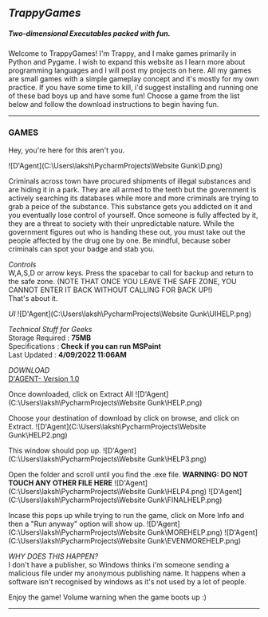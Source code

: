 ## _TrappyGames_
##### Two-dimensional Executables packed with fun.

Welcome to TrappyGames! I'm Trappy, and I make games primarily in Python and Pygame. I wish to expand this website as I learn more about programming languages and I will post my projects on here. All my games are small games with a simple gameplay concept and it's mostly for my own practice. If you have some time to kill, i'd suggest installing and running one of these bad boys up and have some fun! Choose a game from the list below and follow the download instructions to begin having fun.

<hr>

### GAMES
Hey, you're here for this aren't you. <br> 

![D'Agent](C:\Users\laksh\PycharmProjects\Website Gunk\D.png)

Criminals across town have procured shipments of illegal substances and are hiding it in a park. They are all armed to the teeth but the government is actively searching its databases while more and more criminals are trying to grab a peice of the substance. This substance gets you addicted on it and you eventually lose control of yourself. Once someone is fully affected by it, they are a threat to society with their unpredictable nature. While the government figures out who is handing these out, you must take out the people affected by the drug one by one. Be mindful, because sober criminals can spot your badge and stab you. 

*Controls* <br>
W,A,S,D or arrow keys. 
Press the spacebar to call for backup and return to the safe zone. (NOTE THAT ONCE YOU LEAVE THE SAFE ZONE, YOU CANNOT ENTER IT BACK WITHOUT CALLING FOR BACK UP!)
<br>
That's about it.

*UI*
![D'Agent](C:\Users\laksh\PycharmProjects\Website Gunk\UIHELP.png)

*Technical Stuff for Geeks*
<br>
Storage Required : **75MB**
<br>
Specifications : **Check if you can run MSPaint**
<br>
Last Updated : **4/09/2022 11:06AM**
<br>

*DOWNLOAD* <br>
[D'AGENT- Version 1.0](https://mega.nz/file/B9li1YII#ixxic-Rt7bDiSrPMFtzLmIJ9nI0PHJfSqEhmpq6Mqoc)

Once downloaded, click on Extract All
![D'Agent](C:\Users\laksh\PycharmProjects\Website Gunk\HELP.png)

Choose your destination of download by click on browse, and click on Extract.
![D'Agent](C:\Users\laksh\PycharmProjects\Website Gunk\HELP2.png)

This window should pop up.
![D'Agent](C:\Users\laksh\PycharmProjects\Website Gunk\HELP3.png)

Open the folder and scroll until you find the .exe file.
**WARNING: DO NOT TOUCH ANY OTHER FILE HERE** 
![D'Agent](C:\Users\laksh\PycharmProjects\Website Gunk\HELP4.png)
![D'Agent](C:\Users\laksh\PycharmProjects\Website Gunk\FINALHELP.png)

Incase this pops up while trying to run the game, click on More Info and then a "Run anyway" option will show up.
![D'Agent](C:\Users\laksh\PycharmProjects\Website Gunk\MOREHELP.png)
![D'Agent](C:\Users\laksh\PycharmProjects\Website Gunk\EVENMOREHELP.png)

*WHY DOES THIS HAPPEN?* <br>
I don't have a publisher, so Windows thinks i'm someone sending a malicious file under my anonymous publishing name. It happens when a software isn't recognised by windows as it's not used by a lot of people.

Enjoy the game!
Volume warning when the game boots up :)

<hr>
